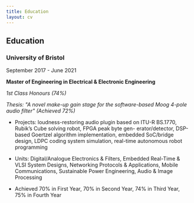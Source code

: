 ```yaml
---
title: Education
layout: cv
---
```


## Education

### University of Bristol

September 2017 - June 2021

**Master of Engineering in Electrical & Electronic Engineering**

*1st Class Honours (74%)*

*Thesis: "A novel make-up gain stage for the software-based Moog 4-pole audio filter" (Achieved 72%)*

- Projects: loudness-restoring audio plugin based on ITU-R BS.1770, Rubik’s Cube solving robot, FPGA peak byte gen-
erator/detector, DSP-based Goertzel algorithm implementation, embedded SoC/bridge design, LDPC coding system
simulation, real-time autonomous robot programming

- Units: Digital/Analogue Electronics & Filters, Embedded Real-Time & VLSI System Designs, Networking Protocols &
Applications, Mobile Communications, Sustainable Power Engineering, Audio & Image Processing

- Achieved 70% in First Year, 70% in Second Year, 74% in Third Year, 75% in Fourth Year

